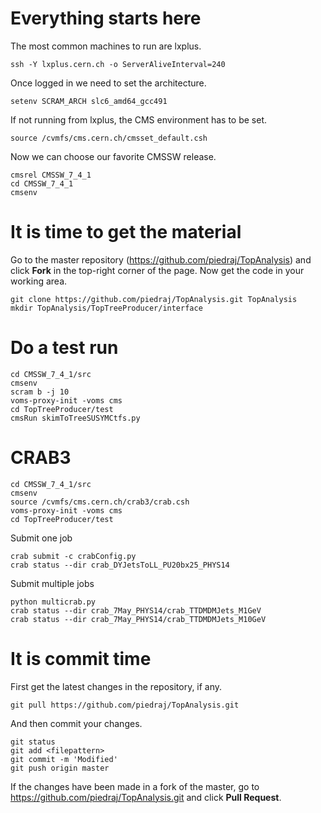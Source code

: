 Everything starts here
====

The most common machines to run are lxplus.

    ssh -Y lxplus.cern.ch -o ServerAliveInterval=240

Once logged in we need to set the architecture.

    setenv SCRAM_ARCH slc6_amd64_gcc491

If not running from lxplus, the CMS environment has to be set.

    source /cvmfs/cms.cern.ch/cmsset_default.csh

Now we can choose our favorite CMSSW release.

    cmsrel CMSSW_7_4_1
    cd CMSSW_7_4_1
    cmsenv


It is time to get the material
====

Go to the master repository (https://github.com/piedraj/TopAnalysis) and click **Fork** in the top-right corner of the page. Now get the code in your working area.

    git clone https://github.com/piedraj/TopAnalysis.git TopAnalysis
    mkdir TopAnalysis/TopTreeProducer/interface


Do a test run
====

    cd CMSSW_7_4_1/src
    cmsenv
    scram b -j 10
    voms-proxy-init -voms cms
    cd TopTreeProducer/test
    cmsRun skimToTreeSUSYMCtfs.py


CRAB3
====

    cd CMSSW_7_4_1/src
    cmsenv
    source /cvmfs/cms.cern.ch/crab3/crab.csh
    voms-proxy-init -voms cms
    cd TopTreeProducer/test

Submit one job

    crab submit -c crabConfig.py
    crab status --dir crab_DYJetsToLL_PU20bx25_PHYS14

Submit multiple jobs

    python multicrab.py
    crab status --dir crab_7May_PHYS14/crab_TTDMDMJets_M1GeV
    crab status --dir crab_7May_PHYS14/crab_TTDMDMJets_M10GeV


It is commit time
====

First get the latest changes in the repository, if any.

    git pull https://github.com/piedraj/TopAnalysis.git

And then commit your changes.

    git status
    git add <filepattern>
    git commit -m 'Modified'
    git push origin master

If the changes have been made in a fork of the master, go to https://github.com/piedraj/TopAnalysis.git and click **Pull Request**.

